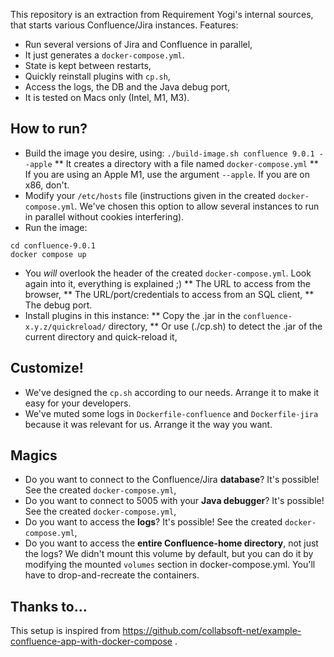 This repository is an extraction from Requirement Yogi's internal sources, that starts various Confluence/Jira instances. Features:
* Run several versions of Jira and Confluence in parallel,
* It just generates a `docker-compose.yml`. 
* State is kept between restarts,
* Quickly reinstall plugins with `cp.sh`,
* Access the logs, the DB and the Java debug port,
* It is tested on Macs only (Intel, M1, M3).

## How to run?

* Build the image you desire, using: `./build-image.sh confluence 9.0.1 --apple`
** It creates a directory with a file named `docker-compose.yml`
** If you are using an Apple M1, use the argument `--apple`. If you are on x86, don't.
* Modify your `/etc/hosts` file (instructions given in the created `docker-compose.yml`. We've chosen this option to allow several instances to run in parallel without cookies interfering).
* Run the image:
```
cd confluence-9.0.1
docker compose up
```
* You *will* overlook the header of the created `docker-compose.yml`. Look again into it, everything is explained ;) 
** The URL to access from the browser,
** The URL/port/credentials to access from an SQL client,
** The debug port.
* Install plugins in this instance:
** Copy the .jar in the `confluence-x.y.z/quickreload/` directory,
** Or use (./cp.sh) to detect the .jar of the current directory and quick-reload it,

## Customize!

* We've designed the `cp.sh` according to our needs. Arrange it to make it easy for your developers.
* We've muted some logs in `Dockerfile-confluence` and `Dockerfile-jira` because it was relevant for us. Arrange it the way you want.

## Magics

* Do you want to connect to the Confluence/Jira **database**? It's possible! See the created `docker-compose.yml`,
* Do you want to connect to 5005 with your **Java debugger**? It's possible! See the created `docker-compose.yml`,
* Do you want to access the **logs**? It's possible! See the created `docker-compose.yml`,
* Do you want to access the **entire Confluence-home directory**, not just the logs? We didn't mount this volume by default, but you can do it by modifying the mounted `volumes` section in docker-compose.yml. You'll have to drop-and-recreate the containers.

## Thanks to...

This setup is inspired from https://github.com/collabsoft-net/example-confluence-app-with-docker-compose .